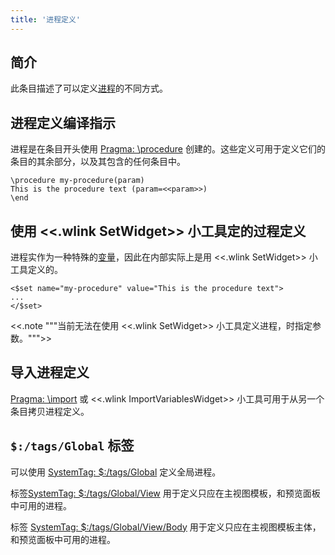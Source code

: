 ```yaml
---
title: '进程定义'
---
```


## 简介

此条目描述了可以定义[进程](Procedures)的不同方式。

## 进程定义编译指示

进程是在条目开头使用 [Pragma: \procedure](#Pragma%3A%20%5Cprocedure) 创建的。这些定义可用于定义它们的条目的其余部分，以及其包含的任何条目中。

```
\procedure my-procedure(param)
This is the procedure text (param=<<param>>)
\end
```

## 使用 <<.wlink SetWidget>> 小工具定的过程定义

进程实作为一种特殊的[变量](Variables)，因此在内部实际上是用 <<.wlink SetWidget>> 小工具定义的。

```
<$set name="my-procedure" value="This is the procedure text">
...
</$set>
```

<<.note """当前无法在使用 <<.wlink SetWidget>> 小工具定义进程，时指定参数。""">>

## 导入进程定义

[Pragma: \import](#Pragma%3A%20%5Cimport) 或 <<.wlink ImportVariablesWidget>> 小工具可用于从另一个条目拷贝进程定义。

## `$:/tags/Global` 标签

可以使用 [SystemTag: $:/tags/Global](#SystemTag%3A%20%24%3A/tags/Global) 定义全局进程。

标签[SystemTag: $:/tags/Global/View](#SystemTag%3A%20%24%3A/tags/Global/View) 用于定义只应在主视图模板，和预览面板中可用的进程。

标签 [SystemTag: $:/tags/Global/View/Body](#SystemTag%3A%20%24%3A/tags/Global/View/Body) 用于定义只应在主视图模板主体，和预览面板中可用的进程。
